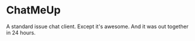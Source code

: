 # ChatMeUp

A standard issue chat client. Except it's awesome. And it was out together in 24 hours.

